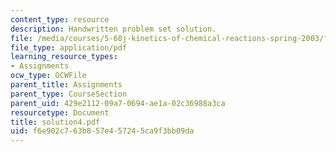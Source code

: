 ```yaml
---
content_type: resource
description: Handwritten problem set solution.
file: /media/courses/5-68j-kinetics-of-chemical-reactions-spring-2003/f6e902c763b857e457245ca9f3bb09da_solution4.pdf
file_type: application/pdf
learning_resource_types:
- Assignments
ocw_type: OCWFile
parent_title: Assignments
parent_type: CourseSection
parent_uid: 429e2112-09a7-0694-ae1a-02c36988a3ca
resourcetype: Document
title: solution4.pdf
uid: f6e902c7-63b8-57e4-5724-5ca9f3bb09da
---
```

